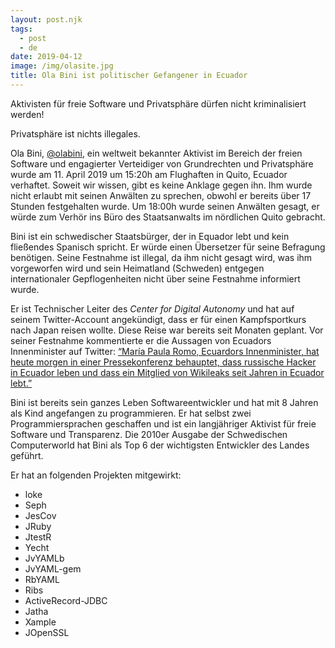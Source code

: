 ```yaml
---
layout: post.njk
tags:
  - post
  - de
date: 2019-04-12
image: /img/olasite.jpg
title: Ola Bini ist politischer Gefangener in Ecuador
---
```


Aktivisten für freie Software und Privatsphäre dürfen nicht kriminalisiert werden!

Privatsphäre ist nichts illegales.

Ola Bini, [@olabini]( https://twitter.com/olabini ), ein weltweit bekannter Aktivist im Bereich der freien Software und engagierter Verteidiger von Grundrechten und Privatsphäre wurde am 11. April 2019 um 15:20h am Flughaften in Quito, Ecuador verhaftet.
Soweit wir wissen, gibt es keine Anklage gegen ihn.
Ihm wurde nicht erlaubt mit seinen Anwälten zu sprechen, obwohl er bereits über 17 Stunden festgehalten wurde.
Um 18:00h wurde seinen Anwälten gesagt, er würde zum Verhör ins Büro des Staatsanwalts im nördlichen Quito gebracht.

Bini ist ein schwedischer Staatsbürger, der in Equador lebt und kein fließendes Spanisch spricht.
Er würde einen Übersetzer für seine Befragung benötigen.
Seine Festnahme ist illegal, da ihm nicht gesagt wird, was ihm vorgeworfen wird und sein Heimatland (Schweden) entgegen internationaler Gepflogenheiten nicht über seine Festnahme informiert wurde.

Er ist Technischer Leiter des *Center for Digital Autonomy* und hat auf seinem Twitter-Account angekündigt, dass er für einen Kampfsportkurs nach Japan reisen wollte.
Diese Reise war bereits seit Monaten geplant.
Vor seiner Festnahme kommentierte er die Aussagen von Ecuadors Innenminister auf Twitter: [“María Paula Romo, Ecuardors Innenminister, hat heute morgen in einer Pressekonferenz  behauptet, dass russische Hacker in Ecuador leben und dass ein Mitglied von Wikileaks seit Jahren in Ecuador lebt.”](https://twitter.com/olabini/status/1116341908371062794)

Bini ist bereits sein ganzes Leben Softwareentwickler und hat mit 8 Jahren als Kind angefangen zu programmieren.
Er hat selbst zwei Programmiersprachen geschaffen und ist ein langjähriger Aktivist für freie Software und Transparenz.
Die 2010er Ausgabe der Schwedischen Computerworld hat Bini als Top 6 der wichtigsten Entwickler des Landes geführt.

Er hat an folgenden Projekten mitgewirkt:

 - loke
 - Seph
 - JesCov
 - JRuby
 - JtestR
 - Yecht
 - JvYAMLb
 - JvYAML-gem
 - RbYAML
 - Ribs
 - ActiveRecord-JDBC
 - Jatha
 - Xample
 - JOpenSSL
